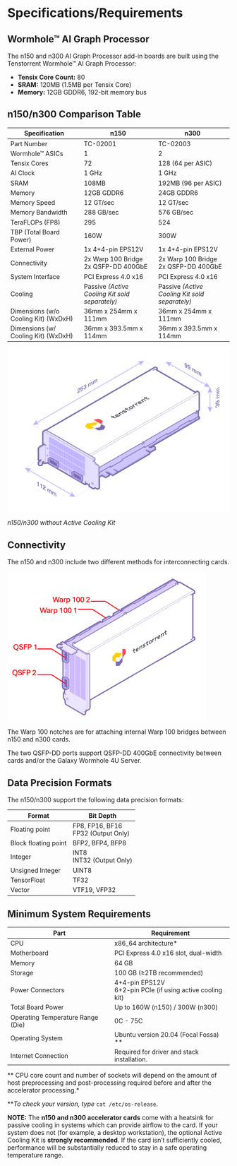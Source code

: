 # Specifications/Requirements

## Wormhole™ AI Graph Processor

The n150 and n300 AI Graph Processor add-in boards are built using the Tenstorrent Wormhole™ AI Graph Processor:

- **Tensix Core Count:** 80
- **SRAM:** 120MB (1.5MB per Tensix Core)
- **Memory:** 12GB GDDR6, 192-bit memory bus

## n150/n300 Comparison Table

| Specification                        | n150                                           | n300                                           |
| ------------------------------------ | ---------------------------------------------- | ---------------------------------------------- |
| Part Number                          | TC-02001                                       | TC-02003                                       |
| Wormhole™ ASICs                      | 1                                              | 2                                              |
| Tensix Cores                         | 72                                             | 128 (64 per ASIC)                              |
| AI Clock                             | 1 GHz                                          | 1 GHz                                          |
| SRAM                                 | 108MB                                          | 192MB (96 per ASIC)                            |
| Memory                               | 12GB GDDR6                                     | 24GB GDDR6                                     |
| Memory Speed                         | 12 GT/sec                                      | 12 GT/sec                                      |
| Memory Bandwidth                     | 288 GB/sec                                     | 576 GB/sec                                     |
| TeraFLOPs (FP8)                      | 295                                            | 524                                            |
| TBP (Total Board Power)              | 160W                                           | 300W                                           |
| External Power                       | 1x 4+4-pin EPS12V                              | 1x 4+4-pin EPS12V                              |
| Connectivity                         | 2x Warp 100 Bridge<br />2x QSFP-DD 400GbE      | 2x Warp 100 Bridge<br />2x QSFP-DD 400GbE      |
| System Interface                     | PCI Express 4.0 x16                            | PCI Express 4.0 x16                            |
| Cooling                              | Passive *(Active Cooling Kit sold separately)* | Passive *(Active Cooling Kit sold separately)* |
| Dimensions (w/o Cooling Kit) (WxDxH) | 36mm x 254mm x 111mm                           | 36mm x 254mm x 111mm                           |
| Dimensions (w/ Cooling Kit) (WxDxH)  | 36mm x 393.5mm x 114mm                         | 36mm x 393.5mm x 114mm                         |

![](./images/wh_dimensions.png)

*n150/n300 without Active Cooling Kit*

## Connectivity

The n150 and n300 include two different methods for interconnecting cards.

<img src="./images/wh_portspec.png" style="zoom:50%;" />

The Warp 100 notches are for attaching internal Warp 100 bridges between n150 and n300 cards.

The two QSFP-DD ports support QSFP-DD 400GbE connectivity between cards and/or the Galaxy Wormhole 4U Server.

## Data Precision Formats

The n150/n300 support the following data precision formats:

| Format               | Bit Depth                               |
| -------------------- | --------------------------------------- |
| Floating point       | FP8, FP16, BF16<br />FP32 (Output Only) |
| Block floating point | BFP2, BFP4, BFP8                        |
| Integer              | INT8<br />INT32 (Output Only)           |
| Unsigned Integer     | UINT8                                   |
| TensorFloat          | TF32                                    |
| Vector               | VTF19, VFP32                            |

## Minimum System Requirements

| Part                              | Requirement                                                  |
| --------------------------------- | ------------------------------------------------------------ |
| CPU                               | x86_64 architecture*                                         |
| Motherboard                       | PCI Express 4.0 x16 slot, dual-width                         |
| Memory                            | 64 GB                                                        |
| Storage                           | 100 GB (≥2TB recommended)                                    |
| Power Connectors                  | 4+4-pin EPS12V<br />6+2-pin PCIe (if using active cooling kit) |
| Total Board Power                 | Up to 160W (n150) / 300W (n300)                              |
| Operating Temperature Range (Die) | 0C - 75C                                                     |
| Operating System                  | Ubuntu version 20.04 (Focal Fossa) **                        |
| Internet Connection               | Required for driver and stack installation.                  |

** CPU core count and number of sockets will depend on the amount of host preprocessing and post-processing required before and after the accelerator processing.*

***To check your version, type* `cat /etc/os-release`.

**NOTE:** The **n150 and n300 accelerator cards** come with a heatsink for passive cooling in systems which can provide airflow to the card. If your system does not (for example, a desktop workstation), the optional Active Cooling Kit is **strongly recommended**. If the card isn’t sufficiently cooled, performance will be  substantially reduced to stay in a safe operating temperature range.
